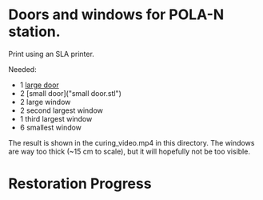 # Doors and windows for POLA-N station.

Print using an SLA printer.

Needed:

* 1 [large door](large_door.stl)
* 2 [small door]("small door.stl")
* 2 large window
* 2 second largest window
* 1 third largest window
* 6 smallest window

The result is shown in the curing_video.mp4 in this directory.
The windows are way too thick (~15 cm to scale), but it will hopefully not be too visible.

# Restoration Progress
